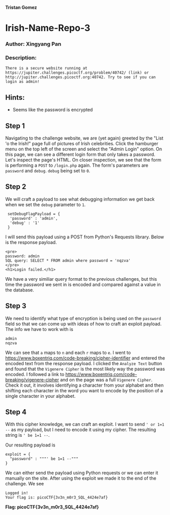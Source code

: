 **Tristan Gomez**

# Irish-Name-Repo-3

### Author: Xingyang Pan

### Description:
`
There is a secure website running at https://jupiter.challenges.picoctf.org/problem/40742/ (link) or http://jupiter.challenges.picoctf.org:40742. Try to see if you can login as admin!
`

## Hints:
  * Seems like the password is encrypted

## Step 1

Navigating to the challenge website, we are (yet again) greeted by the "List 'o the Irish!" page full of pictures of Irish celebrities. Click the hamburger menu on the top left of the screen and select the "Admin Login" option. On this page, we can see a different login form that only takes a password. Let's inspect the page's HTML. On closer inspection, we see that the form is performing a `POST` to `/login.php` again. The form's parameters are `password` and `debug`. `debug` being set to `0`.

## Step 2

We will craft a payload to see what debugging information we get back when we set the `debug` parameter to `1`. <br />

```
 setDebugFlagPayload = {
  'password' : 'admin',
  'debug' : '1'
 }
```

I will send this payload using a POST from Python's Requests library. Below is the response payload.

```
<pre>
password: admin
SQL query: SELECT * FROM admin where password = 'nqzva'
</pre>
<h1>Login failed.</h1>
```

We have a very similiar query format to the previous challenges, but this time the password we sent in is encoded and compared against a value in the database. 

## Step 3

We need to identify what type of encryption is being used on the `password` field so that we can come up with ideas of how to craft an exploit payload. The info we have to work with is

```
admin
nqzva
```

We can see that `a` maps to `n` and each `r` maps to `e`. I went to https://www.boxentriq.com/code-breaking/cipher-identifier and entered the encoded text from the response payload. I clicked the `Analyze Text` button and found that the `Vigenere Cipher` is the most likely way the password was encoded. I followed a link to https://www.boxentriq.com/code-breaking/vigenere-cipher and on the page was a full `Vigenere Cipher`. Check it out, it involves identifying a character from your alphabet and then shifting each character in the word you want to encode by the position of a single character in your alphabet.

## Step 4

With this cipher knowledge, we can craft an exploit. I want to send `' or 1=1 --` as my payload, but I need to encode it using my cipher. The resulting string is `' be 1=1 --`.

Our resulting payload is

```
exploit = {
  "password" : """' be 1=1 --"""
}
```

We can either send the payload using Python requests or we can enter it manually on the site. After using the exploit we made it to the end of the challenge. We see 

```
Logged in!
Your flag is: picoCTF{3v3n_m0r3_SQL_4424e7af}
```


**Flag: picoCTF{3v3n_m0r3_SQL_4424e7af}**
